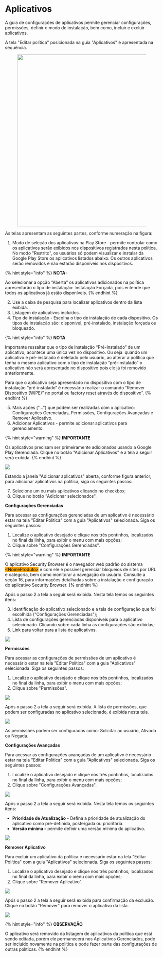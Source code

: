 # Aplicativos

A guia de configurações de aplicativos permite gerenciar configurações, permissões, definir o modo de instalação, bem como, incluir e excluir aplicativos.

A tela "Editar política" posicionada na guia "Aplicativos" é apresentada na sequência.

<figure><img src="../../../.gitbook/assets/image (1) (1).png" alt="" width="563"><figcaption></figcaption></figure>

As telas apresentam as seguintes partes, conforme numeração na figura:

1. Modo de seleção dos aplicativos na Play Store - permite controlar como os aplicativos serão exibidos nos dispositivos registrados nesta política. No modo "Restrito", os usuários só podem visualizar e instalar da Google Play Store os aplicativos listados abaixo. Os outros aplicativos serão removidos e não estarão disponíveis nos dispositivos.

{% hint style="info" %}
**NOTA:**

Ao selecionar a opção “Aberta” os aplicativos adicionados na política apresentarão o tipo de instalação: Instalação Forçada, pois entende que todos os aplicativos já estão disponíveis.
{% endhint %}

2. Use a caixa de pesquisa para localizar aplicativos dentro da lista exibida.
3. Listagem de aplicativos incluídos.
4. Tipo de instalação - Escolha o tipo de instalação de cada dispositivo. Os tipos de instalação são: disponível, pré-instalado, instalação forçada ou bloqueado.

{% hint style="info" %}
**NOTA**

Importante ressaltar que o tipo de instalação “Pré-Instalado” de um aplicativo, acontece uma única vez no dispositivo. Ou seja: quando um aplicativo é pré-instalado é deletado pelo usuário, ao alterar a política que tenha o mesmo aplicativo com o tipo de instalação “pré-instalado” o aplicativo não será apresentado no dispositivo pois ele já foi removido anteriormente.

Para que o aplicativo seja apresentado no dispositivo com o tipo de instalação “pré-instalado” é necessário realizar o comando “Remover Dispositivo (WIPE)” no portal ou factory reset através do dispositivo”.
{% endhint %}

5. Mais ações ("...") que podem ser realizadas com o aplicativo: Configurações Gerenciadas, Permissões, Configurações Avançadas e Remover Aplicativo.
6. Adicionar Aplicativos - permite adicionar aplicativos para gerenciamento.

{% hint style="warning" %}
**IMPORTANTE**

Os aplicativos precisam ser primeiramente adicionados usando a Google Play Gerenciada. Clique no botão "Adicionar Aplicativos" e a tela a seguir será exibida.
{% endhint %}

![](<../../../.gitbook/assets/7 (3).png>)

Estando a janela "Adicionar aplicativos" aberta, conforme figura anterior, para adicionar aplicativos na política, siga os seguintes passos:

7. Selecione um ou mais aplicativos clicando no checkbox;
8. Clique no botão "Adicionar selecionados".

**Configurações Gerenciadas**

Para acessar as configurações gerenciadas de um aplicativo é necessário estar na tela "Editar Política" com a guia "Aplicativos" selecionada. Siga os seguintes passos:

1. Localize o aplicativo desejado e clique nos três pontinhos, localizados no final da linha, para exibir o menu com mais opções;
2. Clique sobre "Configurações Gerenciadas".

{% hint style="warning" %}
**IMPORTANTE**

O aplicativo Security Browser é o navegador web padrão do sistema <mark style="background-color:orange;">\<NomeProduto></mark> e com ele é possível gerenciar bloqueios de sites por URL e categoria, bem como monitorar a navegação do usuário. Consulte a seção 16, para informações detalhadas sobre a instalação e configuração do aplicativo Security Browser.
{% endhint %}

Após o passo 2 a tela a seguir será exibida. Nesta tela temos os seguintes itens:

3. Identificação do aplicativo selecionado e a tela de configuração que foi escolhida ("Configurações Gerenciadas");
4. Lista de configurações gerenciadas disponíveis para o aplicativo selecionado. Clicando sobre cada linha as configurações são exibidas;
5. Link para voltar para a lista de aplicativos.

![](<../../../.gitbook/assets/9 (2).png>)

**Permissões**

Para acessar as configurações de permissões de um aplicativo é necessário estar na tela "Editar Política" com a guia "Aplicativos" selecionada. Siga os seguintes passos:

1. Localize o aplicativo desejado e clique nos três pontinhos, localizados no final da linha, para exibir o menu com mais opções;
2. Clique sobre "Permissões".

![](<../../../.gitbook/assets/10 (2).png>)

Após o passo 2 a tela a seguir será exibida. A lista de permissões, que podem ser configuradas no aplicativo selecionado, é exibida nesta tela.

![](<../../../.gitbook/assets/11 (1).png>)

As permissões podem ser configuradas como: Solicitar ao usuário, Ativada ou Negada.

**Configurações Avançadas**

Para acessar as configurações avançadas de um aplicativo é necessário estar na tela "Editar Política" com a guia "Aplicativos" selecionada. Siga os seguintes passos:

1. Localize o aplicativo desejado e clique nos três pontinhos, localizados no final da linha, para exibir o menu com mais opções;
2. Clique sobre "Configurações Avançadas".

![](<../../../.gitbook/assets/12 (1).png>)

Após o passo 2 a tela a seguir será exibida. Nesta tela temos os seguintes itens:

* **Prioridade de Atualização** - Defina a prioridade de atualização do aplicativo como pré-definida, postergada ou prioritária.
* **Versão mínima -** permite definir uma versão mínima do aplicativo.

![](<../../../.gitbook/assets/13 (1).png>)

**Remover Aplicativo**

Para excluir um aplicativo da política é necessário estar na tela "Editar Política" com a guia "Aplicativos" selecionada. Siga os seguintes passos:

1. Localize o aplicativo desejado e clique nos três pontinhos, localizados no final da linha, para exibir o menu com mais opções;
2. Clique sobre "Remover Aplicativo".

![](<../../../.gitbook/assets/14 (1).png>)

Após o passo 2 a tela a seguir será exibida para confirmação da exclusão. Clique no botão "Remover" para remover o aplicativo da lista.

![](<../../../.gitbook/assets/15 (1).png>)

{% hint style="info" %}
**OBSERVAÇÃO**

O aplicativo será removido da listagem de aplicativos da política que está sendo editada, porém ele permanecerá nos Aplicativos Gerenciados, pode ser incluído novamente na política e pode fazer parte das configurações de outras políticas.
{% endhint %}
